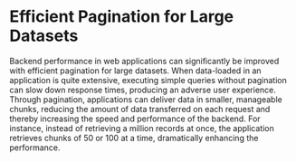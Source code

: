 # Efficient Pagination for Large Datasets

Backend performance in web applications can significantly be improved with efficient pagination for large datasets. When data-loaded in an application is quite extensive, executing simple queries without pagination can slow down response times, producing an adverse user experience. Through pagination, applications can deliver data in smaller, manageable chunks, reducing the amount of data transferred on each request and thereby increasing the speed and performance of the backend. For instance, instead of retrieving a million records at once, the application retrieves chunks of 50 or 100 at a time, dramatically enhancing the performance.
